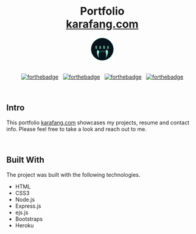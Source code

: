 <h1 align="center">
  Portfolio <br/>
  <a href="https://www.karafang.com" target="_blank">karafang.com</a>
</h1>
<div align="center">
  <img alt="logo" width="60" height="60" src="./public/images/logo.png"/>
</div>

<br/>

<center>

[![forthebadge](https://forthebadge.com/images/badges/built-with-love.svg)](https://forthebadge.com) &nbsp;
[![forthebadge](https://forthebadge.com/images/badges/powered-by-coffee.svg)](https://forthebadge.com) &nbsp;
[![forthebadge](https://forthebadge.com/images/badges/open-source.svg)](https://forthebadge.com) &nbsp;
[![forthebadge](https://forthebadge.com/images/badges/check-it-out.svg)](https://forthebadge.com)

</center>

<br/>

## Intro

This portfolio <a href="https://www.karafang.com" target="_blank">karafang.com</a>
showcases my projects, resume and contact info. Please feel free to take a look and reach out to me.

<br/>

## Built With
The project was built with the following technologies.

- HTML
- CSS3
- Node.js
- Express.js
- ejs.js
- Bootstraps
- Heroku
